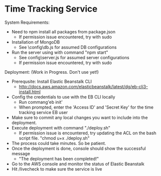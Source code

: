 Time Tracking Service
==========================

System Requirements:

- Need to npm install all packages from package.json
    - If permission issue encountered, try with sudo
- Installation of MongoDB
    - See \config\db.js for assumed DB configurations
- Run the server using with command "npm start"
    - See config\server.js for assumed server configurations
    - If permission issue encountered, try with sudo

Deployment: (Work in Progress. Don't use yet!)

- Prerequsite: Install Elastic Beanstalk CLI
    - http://docs.aws.amazon.com/elasticbeanstalk/latest/dg/eb-cli3-install.html 
- Config the credentials to use with the EB CLI locally
    - Run commang'eb init'
    - When prompted, enter the 'Access ID' and 'Secret Key' for the time tracking service EB user
- Make sure to commit any local changes you want to include into the deployment.
- Execute deployment with command "./deploy.sh"
    - If permission issue is encountered, try updating the ACL on the bash script file. "chmod u+x ./deploy.sh"
- The process could take minutes. So be patient.
- Once the deployment is done, console should show the successful message
    - "The deployment has been completed!"
- Go to the AWS console and monitor the status of Elastic Beanstalk
- Hit /livecheck to make sure the service is live


